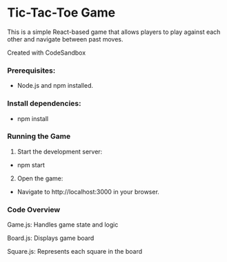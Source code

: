 # Tic-Tac-Toe Game
This is a simple React-based game that allows players to play against each other and navigate between past moves. 

Created with CodeSandbox

### Prerequisites: 
- Node.js and npm installed.

### Install dependencies: 
- npm install


### Running the Game
1. Start the development server:

- npm start

2. Open the game:

- Navigate to http://localhost:3000 in your browser.

### Code Overview

Game.js: Handles game state and logic

Board.js: Displays game board

Square.js: Represents each square  in the board
